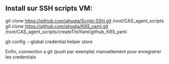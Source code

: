  Install sur SSH scripts VM:
 ---------------------------

 git clone https://github.com/ahugla/Script-SSH.git /root/CAS_agent_scripts 
 git clone https://github.com/ahugla/K8S_yaml.git   /root/CAS_agent_scripts/createTitoYaml/github_K8S_yaml

 git config --global credential.helper store

 Enfin, connection a git (push par exemple) manuellement pour enregistrer les credentials

